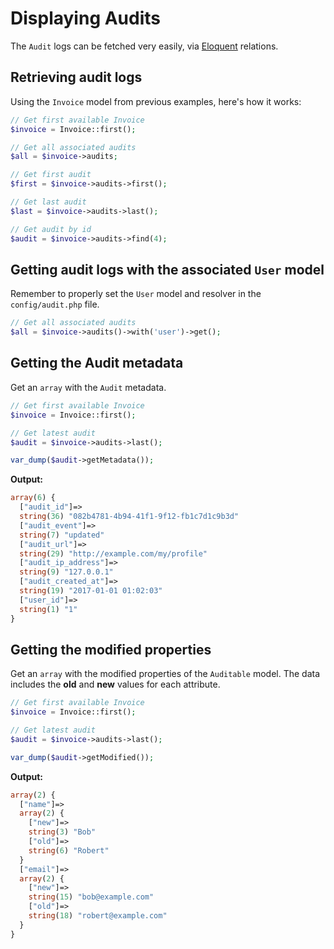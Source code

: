 # Displaying Audits

The `Audit` logs can be fetched very easily, via [Eloquent](https://laravel.com/docs/master/eloquent) relations.

## Retrieving audit logs

Using the `Invoice` model from previous examples, here's how it works:

```php
// Get first available Invoice
$invoice = Invoice::first();

// Get all associated audits
$all = $invoice->audits;

// Get first audit
$first = $invoice->audits->first();

// Get last audit
$last = $invoice->audits->last();

// Get audit by id
$audit = $invoice->audits->find(4);
```

## Getting audit logs with the associated `User` model

Remember to properly set the `User` model and resolver in the `config/audit.php` file.

```php
// Get all associated audits
$all = $invoice->audits()->with('user')->get();
```

## Getting the Audit metadata
Get an `array` with the `Audit` metadata.

```php
// Get first available Invoice
$invoice = Invoice::first();

// Get latest audit
$audit = $invoice->audits->last();

var_dump($audit->getMetadata());
```

**Output:**
```php
array(6) {
  ["audit_id"]=>
  string(36) "082b4781-4b94-41f1-9f12-fb1c7d1c9b3d"
  ["audit_event"]=>
  string(7) "updated"
  ["audit_url"]=>
  string(29) "http://example.com/my/profile"
  ["audit_ip_address"]=>
  string(9) "127.0.0.1"
  ["audit_created_at"]=>
  string(19) "2017-01-01 01:02:03"
  ["user_id"]=>
  string(1) "1"
}
```

## Getting the modified properties
Get an `array` with the modified properties of the `Auditable` model.
The data includes the **old** and **new** values for each attribute.

```php
// Get first available Invoice
$invoice = Invoice::first();

// Get latest audit
$audit = $invoice->audits->last();

var_dump($audit->getModified());
```

**Output:**
```php
array(2) {
  ["name"]=>
  array(2) {
    ["new"]=>
    string(3) "Bob"
    ["old"]=>
    string(6) "Robert"
  }
  ["email"]=>
  array(2) {
    ["new"]=>
    string(15) "bob@example.com"
    ["old"]=>
    string(18) "robert@example.com"
  }
}
```
